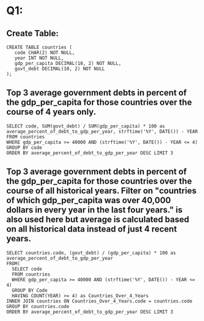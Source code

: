 # Q1:
## Create Table:
 ```
 CREATE TABLE countries (
	code CHAR(2) NOT NULL,
	year INT NOT NULL,
	gdp_per_capita DECIMAL(10, 2) NOT NULL,
	govt_debt DECIMAL(10, 2) NOT NULL
);
```

## Top 3 average government debts in percent of the gdp_per_capita for those countries over the course of **4** years only.
```
SELECT code, SUM(govt_debt) / SUM(gdp_per_capita) * 100 as average_percent_of_debt_to_gdp_per_year, strftime('%Y', DATE()) - YEAR
FROM countries
WHERE gdp_per_capita >= 40000 AND (strftime('%Y', DATE()) - YEAR <= 4)
GROUP BY code
ORDER BY average_percent_of_debt_to_gdp_per_year DESC LIMIT 3
```

## Top 3 average government debts in percent of the gdp_per_capita for those countries over the course of all **historical** years. Filter on "countries of which gdp_per_capita was over 40,000 dollars in every year in the last four years." is also used here but average is calculated based on all historical data instead of just 4 recent years.
```
SELECT countries.code, (govt_debt) / (gdp_per_capita) * 100 as average_percent_of_debt_to_gdp_per_year
FROM(
  SELECT code
  FROM countries
  WHERE gdp_per_capita >= 40000 AND (strftime('%Y', DATE()) - YEAR <= 4)
  GROUP BY Code
  HAVING COUNT(YEAR) >= 4) as Countries_Over_4_Years
INNER JOIN countries ON Countries_Over_4_Years.code = countries.code
GROUP BY countries.code
ORDER BY average_percent_of_debt_to_gdp_per_year DESC LIMIT 3
```
